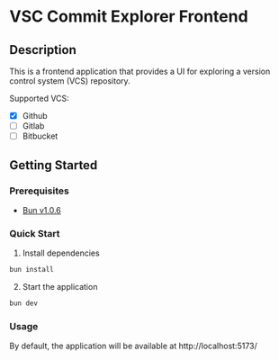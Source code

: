 # VSC Commit Explorer Frontend

## Description

This is a frontend application that provides a UI for exploring a version control system (VCS) repository.

Supported VCS:

- [x] Github
- [ ] Gitlab
- [ ] Bitbucket

## Getting Started

### Prerequisites

- [Bun v1.0.6](https://bun.sh/)

### Quick Start

1. Install dependencies

```sh
bun install
```

2. Start the application

```sh
bun dev
```

### Usage

By default, the application will be available at http://localhost:5173/
